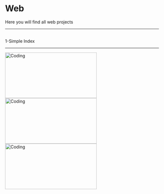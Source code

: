 # Web
Here you will find all web projects
<hr>
<br>
1-Simple Index
<hr>
<img align="left" alt="Coding" width="300" height="150" src="https://i.ibb.co/djTn2ch/1.png">
<img align="left" alt="Coding" width="300" height="150" src="https://i.ibb.co/CJCwDJk/2.png">
<img align="left" alt="Coding" width="300" height="150" src="https://i.ibb.co/6wTnK98/3.png">
